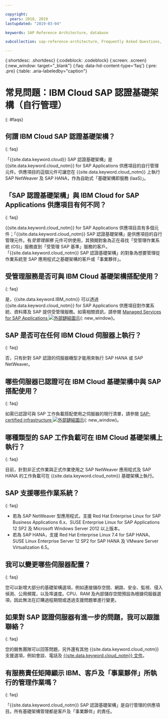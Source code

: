 ```yaml
---

copyright:
  years: 2018, 2019
lastupdated: "2019-03-04"

keywords: SAP Reference Architecture, database

subcollection: sap-reference-architecture, Frequently Asked Questions, FAQs

---
```


{:shortdesc: .shortdesc}
{:codeblock: .codeblock}
{:screen: .screen}
{:new_window: target="_blank"}
{:faq: data-hd-content-type='faq'}
{:pre: .pre}
{:table: .aria-labeledby="caption"}

# 常見問題：IBM Cloud SAP 認證基礎架構（自行管理）
{: #faqs}

## 何謂 IBM Cloud SAP 認證基礎架構？
{: faq}

「{{site.data.keyword.cloud}} SAP 認證基礎架構」是 {{site.data.keyword.cloud_notm}} for SAP Applications 供應項目的自行管理元件。供應項目的這個元件可讓您在 {{site.data.keyword.cloud_notm}} 上執行 SAP NetWeaver 及 SAP HANA，作為自助式「基礎架構即服務 (IaaS)」。

## 「SAP 認證基礎架構」與 IBM Cloud for SAP Applications 供應項目有何不同？
{: faq}

{{site.data.keyword.cloud_notm}} for SAP Applications 供應項目具有多個元件；「{{site.data.keyword.cloud_notm}} SAP 認證基礎架構」是供應項目的自行管理元件。有*受管理服務* 元件可供使用，其預期對象為正在尋找「受管理作業系統 (OS)」服務直到「受管理 SAP 基準」服務的客戶。「{{site.data.keyword.cloud_notm}} SAP 認證基礎架構」的對象為想要管理從作業系統至 SAP 應用程式之基礎架構的客戶或「事業夥伴」。

## 受管理服務是否可與 IBM Cloud 基礎架構搭配使用？
{: faq}

是，{{site.data.keyword.IBM_notm}} 可以透過 {{site.data.keyword.cloud_notm}} for SAP Applications 供應項目對作業系統、資料庫及 SAP 提供受管理服務。如需相關資訊，請參閱 [Managed Services for SAP Applications ![外部鏈結圖示](../../icons/launch-glyph.svg "外部鏈結圖示")](https://www.ibm.com/cloud/sap/managed){: new_window}。

## SAP 是否可在任何 IBM Cloud 伺服器上執行？
{: faq}

否，只有針對 SAP 認證的伺服器機型才能用來執行 SAP HANA 或 SAP NetWeaver。

## 哪些伺服器已認證可在 IBM Cloud 基礎架構中與 SAP 搭配使用？
{: faq}  

如需已認證可與 SAP 工作負載搭配使用之伺服器的現行清單，請參閱 [SAP-certified infrastructure ![外部鏈結圖示](../../icons/launch-glyph.svg "外部鏈結圖示")](https://www.ibm.com/cloud/bare-metal-servers/sap){: new_window}。

## 哪種類型的 SAP 工作負載可在 IBM Cloud 基礎架構上執行？
{: faq}

目前，針對非正式作業與正式作業使用之 SAP NetWeaver 應用程式及 SAP HANA 的工作負載可在 {{site.data.keyword.cloud_notm}} 基礎架構上執行。

## SAP 支援哪些作業系統？
{: faq}

  * 若為 SAP NetWeaver 型應用程式，支援 Red Hat Enterprise Linux for SAP Business Applications 6.x、SUSE Enterprise Linux for SAP Applications 12 SP2 及 Microsoft Windows Server 2012 以上版本。
  * 若為 SAP HANA，支援 Red Hat Enterprise Linux 7.4 for SAP HANA、SUSE Linux Enterprise Server 12 SP2 for SAP HANA 及 VMware Server Virtualization 6.5。

## 我可以變更哪些伺服器配置？
{: faq}

您可以新增大部分的基礎架構選項，例如連接儲存空間、網路、安全、監視、侵入偵測、公用頻寬，以及埠速度。CPU、RAM 及內部儲存空間預設為根據伺服器選項，因此無法在訂購過程期間或透過支援問題單進行變更。

## 如果對 SAP 認證伺服器有進一步的問題，我可以跟誰聯絡？
{: faq}

您的銷售團隊可以回答問題，另外還有其他 {{site.data.keyword.cloud_notm}} 支援選項，例如會談、電話及 [{{site.data.keyword.cloud_notm}} 文件](/docs/get-support?topic=get-support-getting-customer-support#getting-customer-support)。

## 有服務責任矩陣顯示 IBM、客戶及「事業夥伴」所執行的管理作業嗎？
{: faq}

「{{site.data.keyword.cloud_notm}} SAP 認證基礎架構」是自行管理的供應項目。所有基礎架構管理都是客戶及「事業夥伴」的責任。
